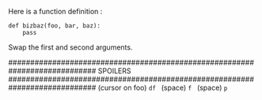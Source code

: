 Here is a function definition :

```text
def bizbaz(foo, bar, baz):
    pass
```

Swap the first and second arguments.














############################################################################
SPOILERS
############################################################################
(cursor on foo)
`df ` (space)
`f ` (space)
`p`
